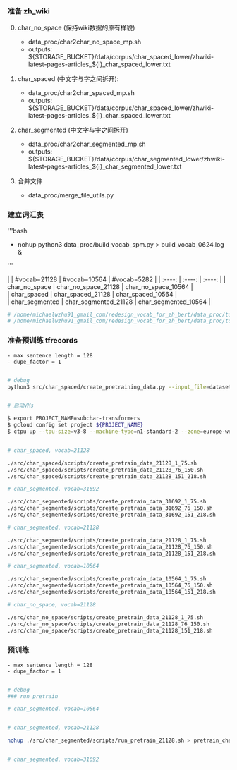 

### 准备 zh_wiki

0. char_no_space (保持wiki数据的原有样貌)
    - data_proc/char2char_no_space_mp.sh
    - outputs: ${STORAGE_BUCKET}/data/corpus/char_spaced_lower/zhwiki-latest-pages-articles_${i}_char_spaced_lower.txt

1. char_spaced (中文字与字之间拆开):
    - data_proc/char2char_spaced_mp.sh
    - outputs: ${STORAGE_BUCKET}/data/corpus/char_spaced_lower/zhwiki-latest-pages-articles_${i}_char_spaced_lower.txt

2. char_segmented (中文字与字之间拆开)
    - data_proc/char2char_segmented_mp.sh
    - outputs: ${STORAGE_BUCKET}/data/corpus/char_segmented_lower/zhwiki-latest-pages-articles_${i}_char_segmented_lower.txt

3. 合并文件
    - data_proc/merge_file_utils.py



### 建立词汇表

'''bash

- nohup python3 data_proc/build_vocab_spm.py > build_vocab_0624.log &

'''
    


|  | #vocab=21128 | #vocab=10564 |  #vocab=5282   |
| :----: | :----: | :----: | 
| char_no_space	     |      char_no_space_21128     |   char_no_space_10564      |   
|  char_spaced       |     char_spaced_21128      |   char_spaced_10564    |   
|  char_segmented       |       char_segmented_21128    |     char_segmented_10564       |

```bash
# /home/michaelwzhu91_gmail_com/redesign_vocab_for_zh_bert/data_proc/tokenizers/sentencepiece/char_segmented-21128-clean.model
# /home/michaelwzhu91_gmail_com/redesign_vocab_for_zh_bert/data_proc/tokenizers/sentencepiece/char_segmented-21128-clean.vocab

```


### 准备预训练 tfrecords

    - max sentence length = 128
    - dupe_factor = 1
    
```bash

# debug
python3 src/char_spaced/create_pretraining_data.py --input_file=datasets/zh_sample/wiki.valid.raw --output_file=experiments/zh_sample/wiki.valid.%s.tfrecord --do_lower_case=True --do_whole_word_mask=True --max_seq_length=128 --max_predictions_per_seq=13 --masked_lm_prob=0.1 --dupe_factor=2 --bert_tokenizer_name data_proc/tokenizers/char_spaced_21128-vocab.txt


# 启动VMs

$ export PROJECT_NAME=subchar-transformers
$ gcloud config set project ${PROJECT_NAME}
$ ctpu up --tpu-size=v3-8 --machine-type=n1-standard-2 --zone=europe-west4-a --tf-version=1.15 --name=h-bert-1


# char_spaced, vocab=21128

./src/char_spaced/scripts/create_pretrain_data_21128_1_75.sh
./src/char_spaced/scripts/create_pretrain_data_21128_76_150.sh
./src/char_spaced/scripts/create_pretrain_data_21128_151_218.sh

# char_segmented, vocab=31692

./src/char_segmented/scripts/create_pretrain_data_31692_1_75.sh
./src/char_segmented/scripts/create_pretrain_data_31692_76_150.sh
./src/char_segmented/scripts/create_pretrain_data_31692_151_218.sh

# char_segmented, vocab=21128

./src/char_segmented/scripts/create_pretrain_data_21128_1_75.sh
./src/char_segmented/scripts/create_pretrain_data_21128_76_150.sh
./src/char_segmented/scripts/create_pretrain_data_21128_151_218.sh

# char_segmented, vocab=10564

./src/char_segmented/scripts/create_pretrain_data_10564_1_75.sh
./src/char_segmented/scripts/create_pretrain_data_10564_76_150.sh
./src/char_segmented/scripts/create_pretrain_data_10564_151_218.sh

# char_no_space, vocab=21128

./src/char_no_space/scripts/create_pretrain_data_21128_1_75.sh
./src/char_no_space/scripts/create_pretrain_data_21128_76_150.sh
./src/char_no_space/scripts/create_pretrain_data_21128_151_218.sh

```

### 预训练

    - max sentence length = 128
    - dupe_factor = 1
    
```bash

# debug
### run pretrain

# char_segmented, vocab=10564


# char_segmented, vocab=21128

nohup ./src/char_segmented/scripts/run_pretrain_21128.sh > pretrain_char_segmented_21128.log &


# char_segmented, vocab=31692


```


